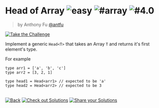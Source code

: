 <!--info-header-start--><h1>Head of Array <img src="https://img.shields.io/badge/-easy-90bb12" alt="easy"/> <img src="https://img.shields.io/badge/-%23array-999" alt="#array"/> <img src="https://img.shields.io/badge/-%234.0-999" alt="#4.0"/></h1><blockquote><p>by Anthony Fu <a href="https://github.com/antfu" target="_blank">@antfu</a></p></blockquote><p><a href="https://type-challenges.netlify.app/14/play" target="_blank"><img src="https://img.shields.io/badge/-Take%20the%20Challenge-3178c6?logo=typescript" alt="Take the Challenge"/></a> </p><!--info-header-end-->


Implement a generic `Head<T>` that takes an Array `T` and returns it's first element's type.

For example

```
type arr1 = ['a', 'b', 'c']
type arr2 = [3, 2, 1]

type head1 = Head<arr1> // expected to be 'a'
type head2 = Head<arr2> // expected to be 3
```

<!--info-footer-start--><br><a href="../../README.md" target="_blank"><img src="https://img.shields.io/badge/-Back-grey" alt="Back"/></a> <a href="https://type-challenges.netlify.app/14/solutions" target="_blank"><img src="https://img.shields.io/badge/-Check%20out%20Solutions-de5a77?logo=awesome-lists&logoColor=white" alt="Check out Solutions"/></a> <a href="https://type-challenges.netlify.app/14/answer" target="_blank"><img src="https://img.shields.io/badge/-Share%20your%20Solutions-green" alt="Share your Solutions"/></a> <!--info-footer-end-->